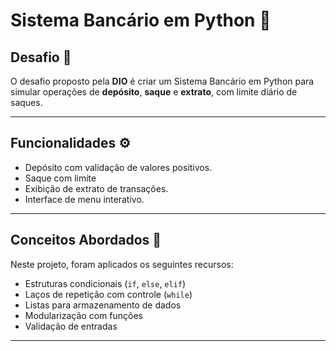 # Sistema Bancário em Python 🏦

## Desafio 🎯

O desafio proposto pela **DIO** é criar um Sistema Bancário em Python para simular operações de **depósito**, **saque** e **extrato**, com limite diário de saques. 

---

## Funcionalidades ⚙️

- Depósito com validação de valores positivos.
- Saque com limite
- Exibição de extrato de transações.
- Interface de menu interativo.

---

## Conceitos Abordados 🧠 
Neste projeto, foram aplicados os seguintes recursos:

- Estruturas condicionais (`if`, `else`, `elif`)
- Laços de repetição com controle (`while`)
- Listas para armazenamento de dados
- Modularização com funções
- Validação de entradas

---


